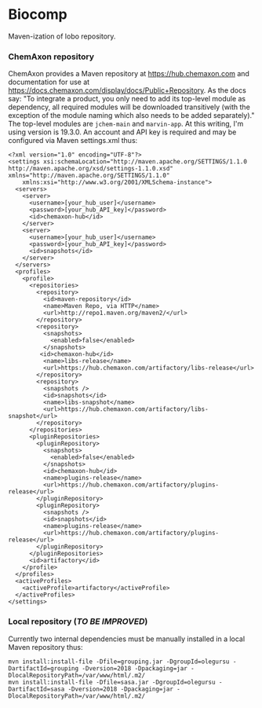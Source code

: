 # Biocomp

Maven-ization of lobo repository. 


### ChemAxon repository

ChemAxon provides a Maven repository at <https://hub.chemaxon.com> and documentation for use at
<https://docs.chemaxon.com/display/docs/Public+Repository>. As the docs say: "To integrate a product, you only need to add its top-level module as dependency, all required modules
will be downloaded transitively (with the exception of the module naming which also needs to be added separately)." The top-level modules are `jchem-main` and `marvin-app`.
At this writing, I'm using version is 19.3.0.  An account and API key is required and may be configured via Maven settings.xml thus:

```
<?xml version="1.0" encoding="UTF-8"?>
<settings xsi:schemaLocation="http://maven.apache.org/SETTINGS/1.1.0 http://maven.apache.org/xsd/settings-1.1.0.xsd" xmlns="http://maven.apache.org/SETTINGS/1.1.0"
    xmlns:xsi="http://www.w3.org/2001/XMLSchema-instance">
  <servers>
    <server>
      <username>[your_hub_user]</username>
      <password>[your_hub_API_key]</password>
      <id>chemaxon-hub</id>
    </server>
    <server>
      <username>[your_hub_user]</username>
      <password>[your_hub_API_key]</password>
      <id>snapshots</id>
    </server>
  </servers>
  <profiles>
    <profile>
      <repositories>
        <repository>
          <id>maven-repository</id>
          <name>Maven Repo, via HTTP</name>
          <url>http://repo1.maven.org/maven2/</url>
        </repository>
        <repository>
          <snapshots>
            <enabled>false</enabled>
          </snapshots>
         <id>chemaxon-hub</id>
          <name>libs-release</name>
          <url>https://hub.chemaxon.com/artifactory/libs-release</url>
        </repository>
        <repository>
          <snapshots />
          <id>snapshots</id>
          <name>libs-snapshot</name>
          <url>https://hub.chemaxon.com/artifactory/libs-snapshot</url>
        </repository>
      </repositories>
      <pluginRepositories>
        <pluginRepository>
          <snapshots>
            <enabled>false</enabled>
          </snapshots>
          <id>chemaxon-hub</id>
          <name>plugins-release</name>
          <url>https://hub.chemaxon.com/artifactory/plugins-release</url>
        </pluginRepository>
        <pluginRepository>
          <snapshots />
          <id>snapshots</id>
          <name>plugins-release</name>
          <url>https://hub.chemaxon.com/artifactory/plugins-release</url>
        </pluginRepository>
      </pluginRepositories>
      <id>artifactory</id>
    </profile>
  </profiles>
  <activeProfiles>
    <activeProfile>artifactory</activeProfile>
  </activeProfiles>
</settings>
```

### Local repository (_TO BE IMPROVED_)

Currently two internal dependencies must be manually installed in a local Maven
repository thus:

```
mvn install:install-file -Dfile=grouping.jar -DgroupId=olegursu -DartifactId=grouping -Dversion=2018 -Dpackaging=jar -DlocalRepositoryPath=/var/www/html/.m2/
mvn install:install-file -Dfile=sasa.jar -DgroupId=olegursu -DartifactId=sasa -Dversion=2018 -Dpackaging=jar -DlocalRepositoryPath=/var/www/html/.m2/
```

